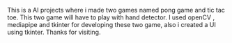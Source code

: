 This is a AI projects where i made two games named pong game and tic tac toe. This two game will have to play with hand detector. I used openCV , mediapipe and tkinter for developing these  two game, also i created a UI using tkinter. Thanks for visiting.
